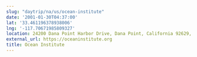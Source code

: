 ```yaml
---
slug: "daytrip/na/us/ocean-institute"
date: '2001-01-30T04:37:00'
lat: '33.461196378938006'
lng: '-117.70671985809327'
location: 24200 Dana Point Harbor Drive, Dana Point, California 92629, United States
external_url: https://oceaninstitute.org
title: Ocean Institute
---
```



